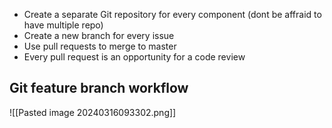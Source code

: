 
- Create a separate Git repository for every component (dont be affraid to have multiple repo)
- Create a new branch for every issue
- Use pull requests to merge to master 
- Every pull request is an opportunity for a code review

## Git feature branch workflow

![[Pasted image 20240316093302.png]]

